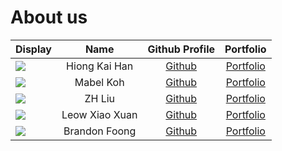 # About us

Display | Name | Github Profile | Portfolio 
--------|:----:|:--------------:|:---------:
![](https://via.placeholder.com/100.png?text=Photo) | Hiong Kai Han | [Github](https://github.com/hiongkaihan) | [Portfolio](team/hiongkaihan.md)
![](https://via.placeholder.com/100.png?text=Photo) | Mabel Koh | [Github](https://github.com/Emkay16) | [Portfolio](team/Emkay16.md)
![](https://via.placeholder.com/100.png?text=Photo) | ZH Liu | [Github](https://github.com/fsgmhoward) | [Portfolio](team/fsgmhoward.md)
![](https://via.placeholder.com/100.png?text=Photo) | Leow Xiao Xuan | [Github](https://github.com/leowxx) | [Portfolio](team/leowxx.md)
![](https://via.placeholder.com/100.png?text=Photo) | Brandon Foong | [Github](https://github.com/brandonfoong) | [Portfolio](/team/brandonfoong.md)